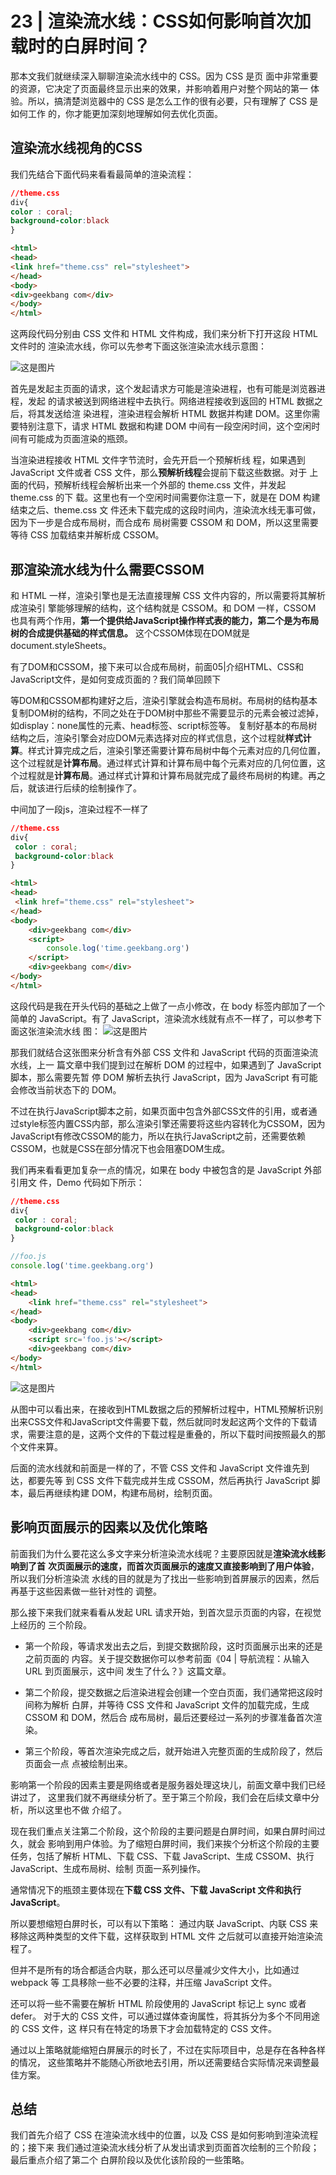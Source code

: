 #  23 | 渲染流水线：CSS如何影响首次加载时的白屏时间？

那本文我们就继续深入聊聊渲染流水线中的 CSS。因为 CSS 是页
面中非常重要的资源，它决定了页面最终显示出来的效果，并影响着用户对整个网站的第一
体验。所以，搞清楚浏览器中的 CSS 是怎么工作的很有必要，只有理解了 CSS 是如何工作
的，你才能更加深刻地理解如何去优化页面。

 ## 渲染流水线视角的CSS

 我们先结合下面代码来看看最简单的渲染流程：
 
 ```css
//theme.css
div{ 
 color : coral;
 background-color:black
}
 ```


 ```html
<html>
<head>
 <link href="theme.css" rel="stylesheet">
</head>
<body>
 <div>geekbang com</div>
</body>
</html>
 ```


 这两段代码分别由 CSS 文件和 HTML 文件构成，我们来分析下打开这段 HTML 文件时的
渲染流水线，你可以先参考下面这张渲染流水线示意图：

![这是图片](img/15.png)


首先是发起主页面的请求，这个发起请求方可能是渲染进程，也有可能是浏览器进程，发起
的请求被送到网络进程中去执行。网络进程接收到返回的 HTML 数据之后，将其发送给渲
染进程，渲染进程会解析 HTML 数据并构建 DOM。这里你需要特别注意下，请求 HTML
数据和构建 DOM 中间有一段空闲时间，这个空闲时间有可能成为页面渲染的瓶颈。




当渲染进程接收 HTML 文件字节流时，会先开启一个预解析线
程，如果遇到 JavaScript 文件或者 CSS 文件，那么**预解析线程**会提前下载这些数据。对于
上面的代码，预解析线程会解析出来一个外部的 theme.css 文件，并发起 theme.css 的下
载。这里也有一个空闲时间需要你注意一下，就是在 DOM 构建结束之后、theme.css 文
件还未下载完成的这段时间内，渲染流水线无事可做，因为下一步是合成布局树，而合成布
局树需要 CSSOM 和 DOM，所以这里需要等待 CSS 加载结束并解析成 CSSOM。

## 那渲染流水线为什么需要CSSOM

和 HTML 一样，渲染引擎也是无法直接理解 CSS 文件内容的，所以需要将其解析成渲染引
擎能够理解的结构，这个结构就是 CSSOM。和 DOM 一样，CSSOM 也具有两个作用，**第一个提供给JavaScript操作样式表的能力，第二个是为布局树的合成提供基础的样式信息。**
这个CSSOM体现在DOM就是document.styleSheets。

有了DOM和CSSOM，接下来可以合成布局树，前面05|介绍HTML、CSS和JavaScript文件，是如何变成页面的？我们简单回顾下

等DOM和CSSOM都构建好之后，渲染引擎就会构造布局树。布局树的结构基本复制DOM树的结构，不同之处在于DOM树中那些不需要显示的元素会被过滤掉，如display：none属性的元素、head标签、script标签等。
复制好基本的布局树结构之后，渲染引擎会对应DOM元素选择对应的样式信息，这个过程就**样式计算**。样式计算完成之后，渲染引擎还需要计算布局树中每个元素对应的几何位置，这个过程就是**计算布局**。通过样式计算和计算布局中每个元素对应的几何位置，这个过程就是**计算布局**。通过样式计算和计算布局就完成了最终布局树的构建。再之后，就该进行后续的绘制操作了。


中间加了一段js，渲染过程不一样了


```css
//theme.css
div{ 
 color : coral;
 background-color:black
}
```


```html
<html>
<head>
 <link href="theme.css" rel="stylesheet">
</head>
<body>
    <div>geekbang com</div>
    <script>
        console.log('time.geekbang.org')
    </script>
    <div>geekbang com</div>
</body>
</html>

```

这段代码是我在开头代码的基础之上做了一点小修改，在 body 标签内部加了一个简单的
JavaScript。有了 JavaScript，渲染流水线就有点不一样了，可以参考下面这张渲染流水线
图：
![这是图片](img/16.png)

那我们就结合这张图来分析含有外部 CSS 文件和 JavaScript 代码的页面渲染流水线，上一
篇文章中我们提到过在解析 DOM 的过程中，如果遇到了 JavaScript 脚本，那么需要先暂
停 DOM 解析去执行 JavaScript，因为 JavaScript 有可能会修改当前状态下的 DOM。

不过在执行JavaScript脚本之前，如果页面中包含外部CSS文件的引用，或者通过style标签内置CSS内部，那么渲染引擎还需要将这些内容转化为CSSOM，因为JavaScript有修改CSSOM的能力，所以在执行JavaScript之前，还需要依赖CSSOM，也就是CSS在部分情况下也会阻塞DOM生成。



我们再来看看更加复杂一点的情况，如果在 body 中被包含的是 JavaScript 外部引用文
件，Demo 代码如下所示：


```css
//theme.css
div{ 
 color : coral;
 background-color:black
}

```
```js
//foo.js
console.log('time.geekbang.org')
```

```html
<html>
<head>
    <link href="theme.css" rel="stylesheet">
</head>
<body>
    <div>geekbang com</div>
    <script src='foo.js'></script>
    <div>geekbang com</div>
</body>
</html>
```

![这是图片](img/17.png)


从图中可以看出来，在接收到HTML数据之后的预解析过程中，HTML预解析识别出来CSS文件和JavaScript文件需要下载，然后就同时发起这两个文件的下载请求，需要注意的是，这两个文件的下载过程是重叠的，所以下载时间按照最久的那个文件来算。

后面的流水线就和前面是一样的了，不管 CSS 文件和 JavaScript 文件谁先到达，都要先等
到 CSS 文件下载完成并生成 CSSOM，然后再执行 JavaScript 脚本，最后再继续构建
DOM，构建布局树，绘制页面。


## 影响页面展示的因素以及优化策略

前面我们为什么要花这么多文字来分析渲染流水线呢？主要原因就是**渲染流水线影响到了首**
**次页面展示的速度，而首次页面展示的速度又直接影响到了用户体验**，所以我们分析渲染流
水线的目的就是为了找出一些影响到首屏展示的因素，然后再基于这些因素做一些针对性的
调整。


那么接下来我们就来看看从发起 URL 请求开始，到首次显示页面的内容，在视觉上经历的
三个阶段。

- 第一个阶段，等请求发出去之后，到提交数据阶段，这时页面展示出来的还是之前页面的
内容。关于提交数据你可以参考前面《04 | 导航流程：从输入 URL 到页面展示，这中间
发生了什么？》这篇文章。

- 第二个阶段，提交数据之后渲染进程会创建一个空白页面，我们通常把这段时间称为解析
白屏，并等待 CSS 文件和 JavaScript 文件的加载完成，生成 CSSOM 和 DOM，然后合
成布局树，最后还要经过一系列的步骤准备首次渲染。

- 第三个阶段，等首次渲染完成之后，就开始进入完整页面的生成阶段了，然后页面会一点
点被绘制出来。



影响第一个阶段的因素主要是网络或者是服务器处理这块儿，前面文章中我们已经讲过了，
这里我们就不再继续分析了。至于第三个阶段，我们会在后续文章中分析，所以这里也不做
介绍了。

现在我们重点关注第二个阶段，这个阶段的主要问题是白屏时间，如果白屏时间过久，就会
影响到用户体验。为了缩短白屏时间，我们来挨个分析这个阶段的主要任务，包括了解析
HTML、下载 CSS、下载 JavaScript、生成 CSSOM、执行 JavaScript、生成布局树、绘制
页面一系列操作。


通常情况下的瓶颈主要体现在**下载 CSS 文件、下载 JavaScript 文件和执行 JavaScript**。


所以要想缩短白屏时长，可以有以下策略：
通过内联 JavaScript、内联 CSS 来移除这两种类型的文件下载，这样获取到 HTML 文件
之后就可以直接开始渲染流程了。

但并不是所有的场合都适合内联，那么还可以尽量减少文件大小，比如通过 webpack 等
工具移除一些不必要的注释，并压缩 JavaScript 文件。

还可以将一些不需要在解析 HTML 阶段使用的 JavaScript 标记上 sync 或者 defer。
对于大的 CSS 文件，可以通过媒体查询属性，将其拆分为多个不同用途的 CSS 文件，这
样只有在特定的场景下才会加载特定的 CSS 文件。


通过以上策略就能缩短白屏展示的时长了，不过在实际项目中，总是存在各种各样的情况，
这些策略并不能随心所欲地去引用，所以还需要结合实际情况来调整最佳方案。


## 总结

我们首先介绍了 CSS 在渲染流水线中的位置，以及 CSS 是如何影响到渲染流程的；接下来
我们通过渲染流水线分析了从发出请求到页面首次绘制的三个阶段；最后重点介绍了第二个
白屏阶段以及优化该阶段的一些策略。
